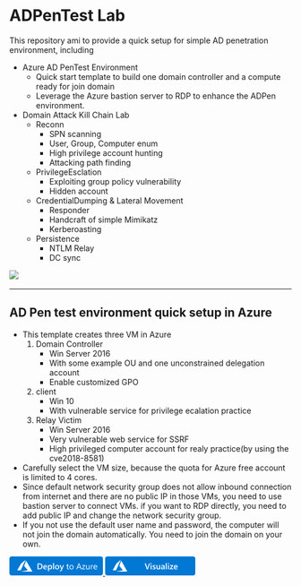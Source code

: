 # ADPenTest Lab 
This repository ami to provide a quick setup for simple AD penetration environment, including
  - Azure AD PenTest Environment
    - Quick start template to build one domain controller and a compute ready for join domain
    - Leverage the Azure bastion server to RDP to enhance the ADPen environment.
  - Domain Attack Kill Chain Lab
      - Reconn
        - SPN scanning
        - User, Group, Computer enum
        - High privilege account hunting
        - Attacking path finding
      - PrivilegeEsclation
        - Exploiting group policy vulnerability
        - Hidden account
      - CredentialDumping & Lateral Movement
        - Responder
        - Handcraft of simple Mimikatz
        - Kerberoasting
      - Persistence
        - NTLM Relay
        - DC sync
<img width="650" src="https://cloudblogs.microsoft.com/uploads/prod/2016/11/Attack-Kill-Chain-1024x542-1024x542.jpg">

---
## AD Pen test environment quick setup in Azure

- This template creates three VM in Azure
    1. Domain Controller  
        - Win Server 2016
        - With some example OU and one unconstrained delegation account
        - Enable customized GPO
    1. client 
        - Win 10
        - With vulnerable service for privilege ecalation practice
    1. Relay Victim 
        - Win Server 2016
        - Very vulnerable web service for SSRF
        - High privileged computer account for realy practice(by using the cve2018-8581)
- Carefully select the VM size, because the quota for Azure free account is limited to 4 cores.
- Since default network security group does not allow inbound connection from internet and there are no public IP in those VMs, you need to use bastion server to connect VMs. if you want to RDP directly, you need to add public IP and change the network security group.
- If you not use the default user name and password, the computer will not join the domain automatically. You need to join the domain on your own.

<a href="https://portal.azure.com/#create/Microsoft.Template/uri/https%3A%2F%2Fraw.githubusercontent.com%2Fnewtonguass%2FADPenLab%2Fmaster%2FADEnvInit%2FAzureDeployment%2FADPenTestEnvDeploy.json" rel="nofollow">
<img src="https://raw.githubusercontent.com/Azure/azure-quickstart-templates/master/1-CONTRIBUTION-GUIDE/images/deploytoazure.png" style="max-width:100%;">
</a>

<a href="http://armviz.io/#/?load=https%3A%2F%2Fraw.githubusercontent.com%2Fnewtonguass%2FADPenLab%2Fmaster%2FADEnvInit%2FAzureDeployment%2FADPenTestEnvDeploy.json" target="_blank">
    <img src="https://raw.githubusercontent.com/Azure/azure-quickstart-templates/master/1-CONTRIBUTION-GUIDE/images/visualizebutton.png"/>
</a>


